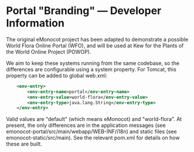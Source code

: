 Portal "Branding" — Developer Information
=========================================

The original eMonocot project has been adapted to demonstrate a possible World Flora Online Portal (WFO), and will be used at Kew for the Plants of the World Online Project (POWOP).

We aim to keep these systems running from the same codebase, so the differences are configurable using a system property.  For Tomcat, this property can be added to global web.xml:

```xml
	<env-entry>
		<env-entry-name>portal</env-entry-name>
		<env-entry-value>world-flora</env-entry-value>
		<env-entry-type>java.lang.String</env-entry-type>
	</env-entry>
```

Valid values are "default" (which means eMonocot) and "world-flora".  At present, the only differences are in the application messages (see emonocot-portal/src/main/webapp/WEB-INF/i18n) and static files (see emonocot-static/src/main).  See the relevant pom.xml for details on how these are built.
